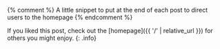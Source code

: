{% comment %} A little snippet to put at the end of each post to direct users to the homepage {% endcomment %}

If you liked this post, check out the [homepage]({{ '/' | relative_url }}) for others you might enjoy.
{: .info}

[^noenjoy]: On the other hand, if you didn't enjoy it, I have to wonder how you made it this far! Maybe you started off liking it, then felt invested and compelled to finish it? Beware the sunk cost fallacy!
